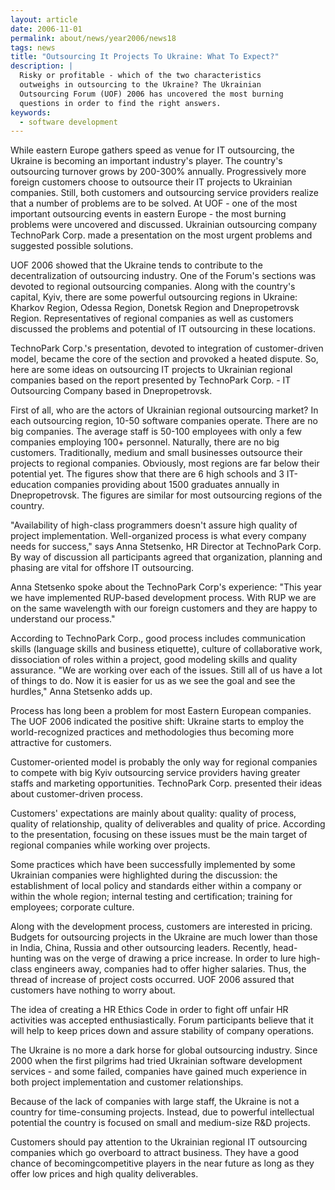 ```yaml
---
layout: article
date: 2006-11-01
permalink: about/news/year2006/news18
tags: news
title: "Outsourcing It Projects To Ukraine: What To Expect?"
description: |
  Risky or profitable - which of the two characteristics
  outweighs in outsourcing to the Ukraine? The Ukrainian
  Outsourcing Forum (UOF) 2006 has uncovered the most burning
  questions in order to find the right answers.
keywords:
  - software development
---
```


While eastern Europe gathers speed as venue for IT outsourcing, the Ukraine is becoming an important
industry's player. The country's outsourcing turnover grows by 200-300% annually. Progressively more
foreign customers choose to outsource their IT projects to Ukrainian companies. Still, both
customers and outsourcing service providers realize that a number of problems are to be solved. At
UOF - one of the most important outsourcing events in eastern Europe - the most burning problems
were uncovered and discussed. Ukrainian outsourcing company TechnoPark Corp. made a presentation on
the most urgent problems and suggested possible solutions.

UOF 2006 showed that the Ukraine tends to contribute to the decentralization of outsourcing
industry. One of the Forum's sections was devoted to regional outsourcing companies. Along with the
country's capital, Kyiv, there are some powerful outsourcing regions in Ukraine: Kharkov Region,
Odessa Region, Donetsk Region and Dnepropetrovsk Region. Representatives of regional companies as
well as customers discussed the problems and potential of IT outsourcing in these locations.

TechnoPark Corp.'s presentation, devoted to integration of customer-driven model, became the core of
the section and provoked a heated dispute. So, here are some ideas on outsourcing IT projects to
Ukrainian regional companies based on the report presented by TechnoPark Corp. - IT Outsourcing
Company based in Dnepropetrovsk.

First of all, who are the actors of Ukrainian regional outsourcing market? In each outsourcing
region, 10-50 software companies operate. There are no big companies. The average staff is 50-100
employees with only a few companies employing 100+ personnel. Naturally, there are no big customers.
Traditionally, medium and small businesses outsource their projects to regional companies.
Obviously, most regions are far below their potential yet. The figures show that there are 6 high
schools and 3 IT-education companies providing about 1500 graduates annually in Dnepropetrovsk. The
figures are similar for most outsourcing regions of the country.

"Availability of high-class programmers doesn't assure high quality of project implementation.
Well-organized process is what every company needs for success," says Anna Stetsenko, HR Director at
TechnoPark Corp. By way of discussion all participants agreed that organization, planning and
phasing are vital for offshore IT outsourcing.

Anna Stetsenko spoke about the TechnoPark Corp's experience: "This year we have implemented
RUP-based development process. With RUP we are on the same wavelength with our foreign customers and
they are happy to understand our process."

According to TechnoPark Corp., good process includes communication skills (language skills and
business etiquette), culture of collaborative work, dissociation of roles within a project, good
modeling skills and quality assurance. "We are working over each of the issues. Still all of us have
a lot of things to do. Now it is easier for us as we see the goal and see the hurdles," Anna
Stetsenko adds up.

Process has long been a problem for most Eastern European companies. The UOF 2006 indicated the
positive shift: Ukraine starts to employ the world-recognized practices and methodologies thus
becoming more attractive for customers.

Customer-oriented model is probably the only way for regional companies to compete with big Kyiv
outsourcing service providers having greater staffs and marketing opportunities. TechnoPark Corp.
presented their ideas about customer-driven process.

Customers' expectations are mainly about quality: quality of process, quality of relationship,
quality of deliverables and quality of price. According to the presentation, focusing on these
issues must be the main target of regional companies while working over projects.

Some practices which have been successfully implemented by some Ukrainian companies were highlighted
during the discussion: the establishment of local policy and standards either within a company or
within the whole region; internal testing and certification; training for employees; corporate culture.

Along with the development process, customers are interested in pricing. Budgets for outsourcing
projects in the Ukraine are much lower than those in India, China, Russia and other outsourcing
leaders. Recently, head-hunting was on the verge of drawing a price increase. In order to lure
high-class engineers away, companies had to offer higher salaries. Thus, the thread of increase of
project costs occurred. UOF 2006 assured that customers have nothing to worry about.

The idea of creating a HR Ethics Code in order to fight off unfair HR activities was accepted
enthusiastically. Forum participants believe that it will help to keep prices down and assure
stability of company operations.

The Ukraine is no more a dark horse for global outsourcing industry. Since 2000 when the first
pilgrims had tried Ukrainian software development services - and some failed, companies have gained
much experience in both project implementation and customer relationships.

Because of the lack of companies with large staff, the Ukraine is not a country for time-consuming
projects. Instead, due to powerful intellectual potential the country is focused on small and
medium-size R&D projects.

Customers should pay attention to the Ukrainian regional IT outsourcing companies which go overboard
to attract business. They have a good chance of becomingcompetitive players in the near future as
long as they offer low prices and high quality deliverables.
